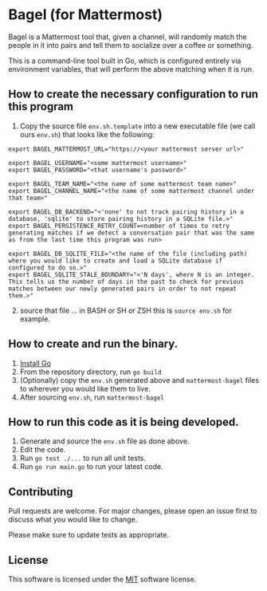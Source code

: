 # Bagel (for Mattermost)

Bagel is a Mattermost tool that, given a channel, will randomly match the people in it into pairs and tell them to socialize over a coffee or something.

This is a command-line tool built in Go, which is configured entirely via environment variables, that will perform the above matching when it is run.

## How to create the necessary configuration to run this program
1. Copy the source file `env.sh.template` into a new executable file (we call ours `env.sh`) that looks like the following:
```
export BAGEL_MATTERMOST_URL="https://<your mattermost server url>"

export BAGEL_USERNAME="<some mattermost username>"
export BAGEL_PASSWORD="<that username's password>"

export BAGEL_TEAM_NAME="<the name of some mattermost team name>"
export BAGEL_CHANNEL_NAME="<the name of some mattermost channel under that team>"

export BAGEL_DB_BACKEND="<'none' to not track pairing history in a database, 'sqlite' to store pairing history in a SQLite file.>"
export BAGEL_PERSISTENCE_RETRY_COUNT=<number of times to retry generating matches if we detect a conversation pair that was the same as from the last time this program was run>

export BAGEL_DB_SQLITE_FILE="<the name of the file (including path) where you would like to create and load a SQLite database if configured to do so.>"
export BAGEL_SQLITE_STALE_BOUNDARY="<'N days', where N is an integer. This tells us the number of days in the past to check for previous matches between our newly generated pairs in order to not repeat them.>"
```
2. source that file ... in BASH or SH or ZSH this is `source env.sh` for example.

## How to create and run the binary.

1. [Install Go](https://golang.org/dl/)
2. From the repository directory, run `go build`
3. (Optionally) copy the `env.sh` generated above and `mattermost-bagel` files to wherever you would like them to live.
4. After sourcing `env.sh`, run `mattermost-bagel`

## How to run this code as it is being developed.

1. Generate and source the `env.sh` file as done above.
2. Edit the code.
3. Run `go test ./...` to run all unit tests.
4. Run `go run main.go` to run your latest code.

## Contributing
Pull requests are welcome. For major changes, please open an issue first to discuss what you would like to change.

Please make sure to update tests as appropriate.

## License
This software is licensed under the [MIT](https://choosealicense.com/licenses/mit/) software license.
